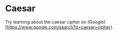 # Caesar

Try learning about the caesar cipher on (Google)[https://www.google.com/search?q=caesar+cipher).
